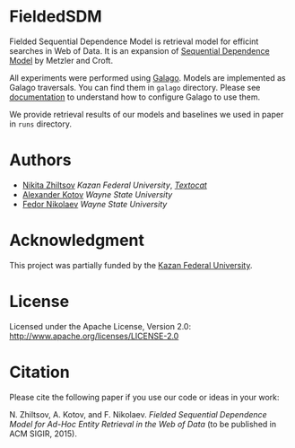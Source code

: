 # FieldedSDM
Fielded Sequential Dependence Model is retrieval model for efficint searches in Web of Data. It is an expansion of [Sequential Dependence Model](http://www-dev.ccs.neu.edu/home/yzsun/classes/2014Spring_CS7280/Papers/Probabilistic_Models/A%20Markov%20Random%20Field%20Model%20for%20Term%20Dependencies.pdf) by Metzler and Croft.

All experiments were performed using [Galago](http://sourceforge.net/p/lemur/galago/ci/default/tree/).
Models are implemented as Galago traversals. You can find them in `galago` directory.
Please see [documentation](http://sourceforge.net/p/lemur/wiki/Galago%20Traversals/#implementing-your-own-traversal)
to understand how to configure Galago to use them.

We provide retrieval results of our models and baselines we used in paper in `runs` directory.

# Authors
- [Nikita Zhiltsov](https://github.com/nzhiltsov) *Kazan Federal University*, [*Textocat*](http://textocat.com/)
- [Alexander Kotov](http://www.cs.wayne.edu/kotov/) *Wayne State University*
- [Fedor Nikolaev](https://github.com/fsqcds) *Wayne State University*

# Acknowledgment
This project was partially funded by the [Kazan Federal University](http://kpfu.ru/eng).

# License
Licensed under the Apache License, Version 2.0: http://www.apache.org/licenses/LICENSE-2.0

# Citation
Please cite the following paper if you use our code or ideas in your work:

N. Zhiltsov, A. Kotov, and F. Nikolaev. *Fielded Sequential Dependence Model for Ad-Hoc Entity Retrieval in the Web of Data*  (to be published in ACM SIGIR, 2015).
